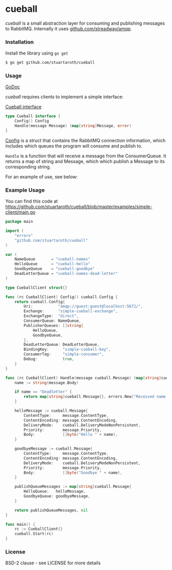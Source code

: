 # cueball

*cueball* is a small abstraction layer for consuming and publishing messages to RabbitMQ. Internally it uses [github.com/streadway/amqp](https://github.com/streadway/amqp).

### Installation

Install the library using `go get`

```sh
$ go get github.com/stuartaroth/cueball
```

### Usage

[GoDoc](https://godoc.org/github.com/stuartaroth/cueball)

*cueball* requires clients to implement a simple interface:

[Cueball interface](https://godoc.org/github.com/stuartaroth/cueball#Cueball)

```go
type Cueball interface {
	Config() Config
	Handle(message Message) (map[string]Message, error)
}
```
[Config](https://godoc.org/github.com/stuartaroth/cueball#Config) is a struct that contains the RabbitMQ connection information, which includes which queues the program will consume and publish to. 

`Handle` is a function that will receive a message from the ConsumerQueue. It returns a map of string and Message, which which publish a Message to its corresponding string.

For an example of use, see below:

### Example Usage

You can find this code at https://github.com/stuartaroth/cueball/blob/master/examples/simple-client/main.go

```go
package main

import (
	"errors"
	"github.com/stuartaroth/cueball"
)

var (
	NameQueue       = "cueball-names"
	HelloQueue      = "cueball-hello"
	GoodbyeQueue    = "cueball-goodbye"
	DeadLetterQueue = "cueball-names-dead-letter"
)

type CueballClient struct{}

func (rc CueballClient) Config() cueball.Config {
	return cueball.Config{
		Uri:           "amqp://guest:guest@localhost:5672/",
		Exchange:      "simple-cueball-exchange",
		ExchangeType:  "direct",
		ConsumerQueue: NameQueue,
		PublisherQueues: []string{
			HelloQueue,
			GoodbyeQueue,
		},
		DeadLetterQueue: DeadLetterQueue,
		BindingKey:      "simple-cueball-key",
		ConsumerTag:     "simple-consumer",
		Debug:           true,
	}
}

func (rc CueballClient) Handle(message cueball.Message) (map[string]cueball.Message, error) {
	name := string(message.Body)

	if name == "Deadletter" {
		return map[string]cueball.Message{}, errors.New("Received name that cannot be handled")
	}

	helloMessage := cueball.Message{
		ContentType:     message.ContentType,
		ContentEncoding: message.ContentEncoding,
		DeliveryMode:    cueball.DeliveryModeNonPersistent,
		Priority:        message.Priority,
		Body:            []byte("Hello " + name),
	}

	goodbyeMessage := cueball.Message{
		ContentType:     message.ContentType,
		ContentEncoding: message.ContentEncoding,
		DeliveryMode:    cueball.DeliveryModeNonPersistent,
		Priority:        message.Priority,
		Body:            []byte("Goodbye " + name),
	}

	publishQueueMessages := map[string]cueball.Message{
		HelloQueue:   helloMessage,
		GoodbyeQueue: goodbyeMessage,
	}

	return publishQueueMessages, nil
}

func main() {
	rc := CueballClient{}
	cueball.Start(rc)
}
```

### License

BSD-2 clause - see LICENSE for more details